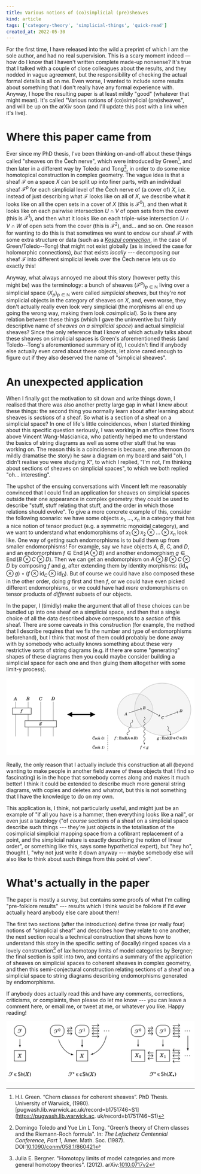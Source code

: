 ```yaml
---
title: Various notions of (co)simplicial (pre)sheaves
kind: article
tags: ['category-theory', 'simplicial-things', 'quick-read']
created_at: 2022-05-30
---
```


For the first time, I have released into the wild a preprint of which I am the sole author, and had no real supervision. This is a scary moment indeed — how do I know that I haven't written complete made-up nonsense? It's true that I talked with a couple of close colleagues about the results, and they nodded in vague agreement, but the responsibility of checking the actual formal details is all on me. Even worse, I wanted to include some results about something that I don't really have any formal experience with. Anyway, I hope the resulting paper is at least mildly "good" (whatever that might mean). It's called "Various notions of (co)simplicial (pre)sheaves", and will be up on the arXiv soon (and I'll update this post with a link when it's live).

<!-- more -->

# Where this paper came from

Ever since my PhD thesis, I've been thinking on-and-off about these things called "sheaves on the Čech nerve", which were introduced by Green[^1], and then later in a different way by Toledo and Tong[^2], in order to do some nice homotopical construction in complex geometry.
The vague idea is that a sheaf $\mathcal{F}$ on a space $X$ can be split up into finer parts, with an individual sheaf $\mathcal{F}^p$ for each simplicial level of the Čech nerve of (a cover of) $X$, i.e. instead of just describing what $\mathcal{F}$ looks like on all of $X$, we describe what it looks like on all the open sets in a cover of $X$ (this is $\mathcal{F}^0$), and then what it looks like on each pairwise intersection $U\cap V$ of open sets from the cover (this is $\mathcal{F}^1$), and then what it looks like on each triple-wise intersection $U\cap V\cap W$ of open sets from the cover (this is $\mathcal{F}^2$), and... and so on.
One reason for wanting to do this is that sometimes we want to endow our sheaf $\mathcal{F}$ with some extra structure or data (such as a [*Koszul connection*](https://en.wikipedia.org/wiki/Connection_(vector_bundle)#Formal_definition), in the case of Green/Toledo--Tong) that might not exist globally (as is indeed the case for holomorphic connections), *but* that exists *locally* --- decomposing our sheaf $\mathcal{F}$ into different simplicial levels over the Čech nerve lets us do exactly this!

Anyway, what always annoyed me about this story (however petty this might be) was the terminology: a bunch of sheaves $(\mathcal{F}^p)_{p\in\mathbb{N}}$ living over a simplicial space $(X_p)_{p\in\mathbb{N}}$ were called *simplicial sheaves*, but they're *not* simplicial objects in the category of sheaves on $X$, and, even worse, they don't actually really even look very simplicial (the morphisms all end up going the wrong way, making them look *co*simplicial).
So is there any relation between these things (which I gave the uninventive but fairly descriptive name of *sheaves on a simplicial space*) and actual simplicial sheaves?
Since the only reference that I know of which actually talks about these sheaves on simplicial spaces is Green's aforementioned thesis (and Toledo--Tong's aforementioned summary of it), I couldn't find if anybody else actually even cared about these objects, let alone cared enough to figure out if they also deserved the name of "simplicial sheaves".


# An unexpected application

When I finally got the motivation to sit down and write things down, I realised that there was also another pretty large gap in what I knew about these things: the second thing you normally learn about after learning about sheaves is *sections* of a sheaf.
So what is a section of a sheaf on a simplicial space?
In one of life's little coincidences, when I started thinking about this specific question seriously, I was working in an office three floors above Vincent Wang-Maścianica, who patiently helped me to understand the basics of string diagrams as well as some other stuff that he was working on.
The reason this is a coincidence is because, one afternoon (to mildly dramatise the story) he saw a diagram on my board and said "oh, I didn't realise you were studying X", to which I replied, "I'm not, I'm thinking about sections of sheaves on simplicial spaces", to which we both replied "oh... interesting".

The upshot of the ensuing conversations with Vincent left me reasonably convinced that I could find an application for sheaves on simplicial spaces outside their one appearance in complex geometry: they could be used to describe "stuff, stuff relating that stuff, and the order in which those relations should evolve".
To give a more concrete example of this, consider the following scenario: we have some objects $x_1,\ldots,x_n$ in a category that has a nice notion of tensor product (e.g. a symmetric monoidal category), and we want to understand what endomorphisms of $x_1\otimes x_2\otimes \ldots\otimes x_n$ look like.
One way of getting such endomorphisms is to build them up from smaller endomorphisms!
For example, say we have objects $A$, $B$, $C$, and $D$, and an endomorphism $f\in\operatorname{End}(A\otimes B)$ and another endomorphism $g\in\operatorname{End}(B\otimes C\otimes D)$.
Then we can get an endomorphism on $A\otimes B\otimes C\otimes D$ by composing $f$ and $g$, after extending them by identity morphisms: $(\mathrm{id}_A\otimes g)\circ(f\otimes\mathrm{id}_C\otimes\mathrm{id}_D)$.
But of course we could have also composed these in the other order, doing $g$ first and then $f$, or we could have even picked different endomorphisms, or we could have had *more* endomorphisms on tensor products of *different* subsets of our objects.

In the paper, I (timidly) make the argument that all of these choices can be bundled up into one sheaf on a simplicial space, and then that a single choice of all the data described above corresponds to a *section* of this sheaf.
There are some caveats in this construction (for example, the method that I describe requires that we fix the number and type of endomorphisms beforehand), but I think that most of them could probably be done away with by somebody who actually knows something about these very restrictive sorts of string diagrams (e.g. if there are some "generating" shapes of these diagrams then you could maybe consider building a simplicial space for each one and then gluing them altogether with some limit-y process).

![String diagrams of a certain form correspond to sections of a specific sheaf on a simplicial space.](/assets/post-images/2022-05-30-endomorphism-construction.png)

Really, the only reason that I actually include this construction at all (beyond wanting to make people in another field aware of these objects that I find so fascinating) is in the hope that somebody comes along and makes it much better!
I think it could be extended to describe much more general string diagrams, with copies and deletes and whatnot, but this is not something that I have the knowledge to do on my own.

This application is, I think, not particularly useful, and might just be an example of "if all you have is a hammer, then everything looks like a nail", or even just a tautology ("of *course* sections of a sheaf on a simplicial space describe such things --- they're just objects in the totalisation of the cosimplicial simplicial mapping space from a cofibrant replacement of a point, and the simplicial nature is exactly describing the notion of linear order", or something like this, says some hypothetical expert), but "hey ho", thought I, "why not just write it down anyway --- maybe somebody else will also like to think about such things from this point of view".


# What's actually in the paper

The paper is mostly a survey, but contains some proofs of what I'm calling "pre-folklore results" --- results which I think would be folklore if I'd ever actually heard anybody else care about them!

The first two sections (after the introduction) define three (or really four) notions of "simplicial sheaf" and describes how they relate to one another; the next section recalls a technical construction that shows how to understand this story in the specific setting of (locally) ringed spaces via a lovely construction[^3] of lax homotopy limits of model categories by Bergner; the final section is split into two, and contains a summary of the application of sheaves on simplicial spaces to coherent sheaves in complex geometry, and then this semi-conjectural construction relating sections of a sheaf on a simplicial space to string diagrams describing endomorphisms generated by endomorphisms.

If anybody does actually read this and have any comments, corrections, criticisms, or complaints, then please do let me know --- you can leave a comment here, or email me, or tweet at me, or whatever you like.
Happy reading!

![The three main notions of simplicial sheaf.](/assets/post-images/2022-05-30-three-notions.png)

[^1]: H.I. Green. “Chern classes for coherent sheaves”. PhD Thesis. University of Warwick, (1980). [pugwash.lib.warwick.ac.uk/record=b1751746~S1](https://pugwash.lib.warwick.ac.
uk/record=b1751746~S1)
[^2]: Domingo Toledo and Yue Lin L Tong. "Green’s theory of Chern classes and the Riemann-Roch formula". In: *The Lefschetz Centennial Conference, Part 1*, Amer. Math. Soc. (1987). DOI:[10.1090/conm/058.1/860421](https://doi.org/10.1090/conm/058.1/860421)
[^3]: Julia E. Bergner. "Homotopy limits of model categories and more general homotopy theories". (2012). arXiv:[1010.0717v2](https://arxiv.org/abs/1010.0717v2)
